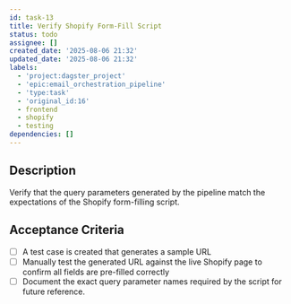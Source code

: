 ```yaml
---
id: task-13
title: Verify Shopify Form-Fill Script
status: todo
assignee: []
created_date: '2025-08-06 21:32'
updated_date: '2025-08-06 21:32'
labels:
  - 'project:dagster_project'
  - 'epic:email_orchestration_pipeline'
  - 'type:task'
  - 'original_id:16'
  - frontend
  - shopify
  - testing
dependencies: []
---
```


## Description

Verify that the query parameters generated by the pipeline match the expectations of the Shopify form-filling script.

## Acceptance Criteria

- [ ] A test case is created that generates a sample URL
- [ ] Manually test the generated URL against the live Shopify page to confirm all fields are pre-filled correctly
- [ ] Document the exact query parameter names required by the script for future reference.
